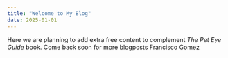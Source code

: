 ```yaml
---
title: "Welcome to My Blog"
date: 2025-01-01
---
```


Here we are planning to add extra free content to complement _The Pet Eye Guide_ book. Come back soon for more blogposts
Francisco Gomez
